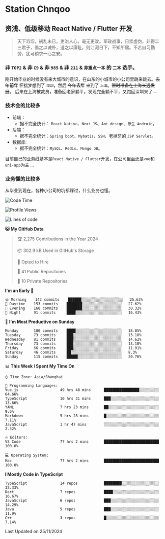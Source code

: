 # Station Chnqoo

## 资浅、低级移动 React Native / Flutter 开发

> 天下滔滔，祸乱未已。吏治人心，毫无更改。军政战事，日崇虚伪。非得二三君子，倡之以诚朴，道之以廉耻。则江河日下，不知所届。不若自习勤劳，犹可稍求一心之安。

### 非 `TOP2` & 非 `C9` & 非 `985` & 非 `211` & `非重点一本` 的 `二本` 选手。

刚开始毕业的时候没有来大城市的意识，在山东的小城市的小公司里跳来跳去。~~去年~~**前年** 怀揣梦想到了 `深圳`，然后 ~~今年~~**去年** 来到了 `上海`。~~暂时准备在上海长远发展~~。
后来在上海被裁员，准备回老家躺平，发现完全躺不平，又跑回深圳来了 ...

### 技术会的比较多

- 前端：
  - 据不完全统计： `React Native`、`Next JS`、`Ant design`、`原生 Android`。
- 后端：
  - 据不完全统计：`Spring boot`、`Mybatis`、`SSH`、老掉牙的 `JSP Servlet`。
- 数据库:
  - 据不完全统计：`MySQL`、`Redis`、`Mongo DB`。

目前自己的业务线基本是`React Native / Flutter`开发，在公司里面还是`vue`和`uni-app`为主 ...

### 业务懂的比较多

从毕业到现在，各种小公司的坑都踩过，什么业务也懂。

<!--START_SECTION:waka-->
![Code Time](http://img.shields.io/badge/Code%20Time-6%2C689%20hrs%2017%20mins-blue)

![Profile Views](http://img.shields.io/badge/Profile%20Views-2-blue)

![Lines of code](https://img.shields.io/badge/From%20Hello%20World%20I%27ve%20Written-488%20Thousand%20lines%20of%20code-blue)

**🐱 My GitHub Data** 

> 🏆 2,275 Contributions in the Year 2024
 > 
> 📦 302.9 kB Used in GitHub's Storage 
 > 
> 💼 Opted to Hire
 > 
> 📜 41 Public Repositories 
 > 
> 🔑 10 Private Repositories  
 > 
**I'm an Early 🐤** 

```text
🌞 Morning    142 commits    ██████░░░░░░░░░░░░░░░░░░░   25.63% 
🌆 Daytime    153 commits    ███████░░░░░░░░░░░░░░░░░░   27.62% 
🌃 Evening    168 commits    ███████░░░░░░░░░░░░░░░░░░   30.32% 
🌙 Night      91 commits     ████░░░░░░░░░░░░░░░░░░░░░   16.43%

```
📅 **I'm Most Productive on Sunday** 

```text
Monday       100 commits    ████░░░░░░░░░░░░░░░░░░░░░   18.05% 
Tuesday      73 commits     ███░░░░░░░░░░░░░░░░░░░░░░   13.18% 
Wednesday    81 commits     ███░░░░░░░░░░░░░░░░░░░░░░   14.62% 
Thursday     73 commits     ███░░░░░░░░░░░░░░░░░░░░░░   13.18% 
Friday       66 commits     ███░░░░░░░░░░░░░░░░░░░░░░   11.91% 
Saturday     46 commits     ██░░░░░░░░░░░░░░░░░░░░░░░   8.3% 
Sunday       115 commits    █████░░░░░░░░░░░░░░░░░░░░   20.76%

```


📊 **This Week I Spent My Time On** 

```text
⌚︎ Time Zone: Asia/Shanghai

💬 Programming Languages: 
Vue.js                   49 hrs 48 mins      ████████████████░░░░░░░░░   64.66% 
TypeScript               10 hrs 31 mins      ███░░░░░░░░░░░░░░░░░░░░░░   13.66% 
YAML                     7 hrs 23 mins       ██░░░░░░░░░░░░░░░░░░░░░░░   9.6% 
Markdown                 5 hrs 28 mins       █░░░░░░░░░░░░░░░░░░░░░░░░   7.11% 
JavaScript               1 hr 47 mins        ░░░░░░░░░░░░░░░░░░░░░░░░░   2.32%

🔥 Editors: 
VS Code                  77 hrs 2 mins       █████████████████████████   100.0%

💻 Operating System: 
Mac                      77 hrs 2 mins       █████████████████████████   100.0%

```

**I Mostly Code in TypeScript** 

```text
TypeScript               14 repos            ████████░░░░░░░░░░░░░░░░░   33.33% 
Dart                     7 repos             ████░░░░░░░░░░░░░░░░░░░░░   16.67% 
JavaScript               6 repos             ███░░░░░░░░░░░░░░░░░░░░░░   14.29% 
Java                     5 repos             ███░░░░░░░░░░░░░░░░░░░░░░   11.9% 
C++                      3 repos             █░░░░░░░░░░░░░░░░░░░░░░░░   7.14%

```



 Last Updated on 25/11/2024
<!--END_SECTION:waka-->

<!---
ChenqiaoStation/ChenqiaoStation is a ✨ special ✨ repository because its `README.md` (this file) appears on your GitHub profile.
You can click the Preview link to take a look at your changes.
--->
